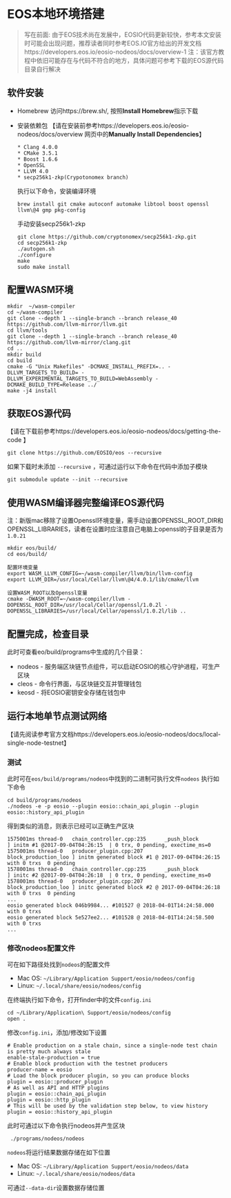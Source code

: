# EOS本地环境搭建

>写在前面:
>由于EOS技术尚在发展中，EOSIO代码更新较快，参考本文安装时可能会出现问题，推荐读者同时参考EOS.IO官方给出的开发文档https://developers.eos.io/eosio-nodeos/docs/overview-1 
>注：该官方教程中依旧可能存在与代码不符合的地方，具体问题可参考下载的EOS源代码目录自行解决

## 软件安装
* Homebrew
访问https://brew.sh/, 按照**Install Homebrew**指示下载


* 安装依赖包
【请在安装前参考https://developers.eos.io/eosio-nodeos/docs/overview 网页中的**Manually Install Dependencies**】

	```
	* Clang 4.0.0
	* CMake 3.5.1
	* Boost 1.6.6
	* OpenSSL
	* LLVM 4.0
	* secp256k1-zkp(Crypotonomex branch)
	```
  
	执行以下命令，安装编译环境

	```
  brew install git cmake autoconf automake libtool boost openssl llvm\@4 gmp pkg-config
	```
	
  手动安装secp256k1-zkp
  
	```
  git clone https://github.com/cryptonomex/secp256k1-zkp.git
  cd secp256k1-zkp
  ./autogen.sh
  ./configure
  make
  sudo make install
	```

## 配置WASM环境
```
mkdir  ~/wasm-compiler
cd ~/wasm-compiler
git clone --depth 1 --single-branch --branch release_40 https://github.com/llvm-mirror/llvm.git
cd llvm/tools
git clone --depth 1 --single-branch --branch release_40 https://github.com/llvm-mirror/clang.git
cd ..
mkdir build
cd build
cmake -G "Unix Makefiles" -DCMAKE_INSTALL_PREFIX=.. -DLLVM_TARGETS_TO_BUILD= -DLLVM_EXPERIMENTAL_TARGETS_TO_BUILD=WebAssembly -DCMAKE_BUILD_TYPE=Release ../
make -j4 install
```

## 获取EOS源代码
【请在下载前参考https://developers.eos.io/eosio-nodeos/docs/getting-the-code 】
```
git clone https://github.com/EOSIO/eos --recursive
```

如果下载时未添加 `--recursive` ，可通过运行以下命令在代码中添加子模块
```
git submodule update --init --recursive
```


## 使用WASM编译器完整编译EOS源代码
<!-- more -->
注：新版mac移除了设置Openssl环境变量，需手动设置OPENSSL_ROOT_DIR和OPENSSL_LIBRARIES，读者在设置时应注意自己电脑上openssl的子目录是否为`1.0.21`
```
mkdir eos/build/
cd eos/build/

配置环境变量
export WASM_LLVM_CONFIG=~/wasm-compiler/llvm/bin/llvm-config
export LLVM_DIR=/usr/local/Cellar/llvm\@4/4.0.1/lib/cmake/llvm

设置WASM_ROOT以及Openssl变量
cmake -DWASM_ROOT=~/wasm-compiler/llvm -DOPENSSL_ROOT_DIR=/usr/local/Cellar/openssl/1.0.2l -DOPENSSL_LIBRARIES=/usr/local/Cellar/openssl/1.0.2l/lib ..
```

## 配置完成，检查目录
此时可查看eo/build/programs中生成的几个目录：

* nodeos - 服务端区块链节点组件，可以启动EOSIO的核心守护进程，可生产区块
* cleos	- 命令行界面，与区块链交互并管理钱包
* keosd - 将EOSIO密钥安全存储在钱包中

## 运行本地单节点测试网络
【请先阅读参考官方文档https://developers.eos.io/eosio-nodeos/docs/local-single-node-testnet】
### 测试
此时可在`eos/build/programs/nodeos`中找到的二进制可执行文件`nodeos`
执行如下命令
```
cd build/programs/nodeos
./nodeos -e -p eosio --plugin eosio::chain_api_plugin --plugin eosio::history_api_plugin
```

得到类似的消息，则表示已经可以正确生产区块
```
1575001ms thread-0   chain_controller.cpp:235      _push_block          ] initm #1 @2017-09-04T04:26:15  | 0 trx, 0 pending, exectime_ms=0
1575001ms thread-0   producer_plugin.cpp:207       block_production_loo ] initm generated block #1 @ 2017-09-04T04:26:15 with 0 trxs  0 pending
1578001ms thread-0   chain_controller.cpp:235      _push_block          ] initc #2 @2017-09-04T04:26:18  | 0 trx, 0 pending, exectime_ms=0
1578001ms thread-0   producer_plugin.cpp:207       block_production_loo ] initc generated block #2 @ 2017-09-04T04:26:18 with 0 trxs  0 pending
...
eosio generated block 046b9984... #101527 @ 2018-04-01T14:24:58.000 with 0 trxs
eosio generated block 5e527ee2... #101528 @ 2018-04-01T14:24:58.500 with 0 trxs
...
```

### 修改nodeos配置文件
可在如下路径处找到`nodeos`的配置文件

* Mac OS: `~/Library/Application Support/eosio/nodeos/config`
* Linux: `~/.local/share/eosio/nodeos/config`

在终端执行如下命令，打开finder中的文件`config.ini`
```
cd ~/Library/Application\ Support/eosio/nodeos/config
open .
```

修改`config.ini`，添加/修改如下设置
```Linux
# Enable production on a stale chain, since a single-node test chain is pretty much always stale
enable-stale-production = true
# Enable block production with the testnet producers
producer-name = eosio
# Load the block producer plugin, so you can produce blocks
plugin = eosio::producer_plugin
# As well as API and HTTP plugins
plugin = eosio::chain_api_plugin
plugin = eosio::http_plugin
# This will be used by the validation step below, to view history
plugin = eosio::history_api_plugin
```

此时可通过以下命令执行nodeos并产生区块
```
 ./programs/nodeos/nodeos
```

`nodeos`将运行结果数据存储在如下位置

* Mac OS: `~/Library/Application Support/eosio/nodeos/data`
* Linux: `~/.local/share/eosio/nodeos/data`

可通过`--data-dir`设置数据存储位置
